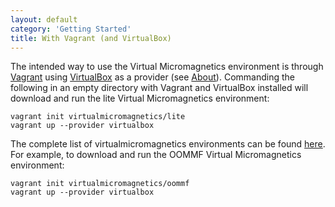 ```yaml
---
layout: default
category: 'Getting Started'
title: With Vagrant (and VirtualBox)
---
```


The intended way to use the Virtual Micromagnetics environment is through
[Vagrant](https://www.vagrantup.com/) using
[VirtualBox](https://www.virtualbox.org/wiki/Downloads) as a provider (see
[About](/about/)). Commanding the following in an empty directory with Vagrant
and VirtualBox installed will download and run the lite Virtual Micromagnetics
environment:

    vagrant init virtualmicromagnetics/lite
    vagrant up --provider virtualbox

The complete list of virtualmicromagnetics environments can be found
[here](https://atlas.hashicorp.com/virtualmicromagnetics). For example, to
download and run the OOMMF Virtual Micromagnetics environment:

    vagrant init virtualmicromagnetics/oommf
    vagrant up --provider virtualbox